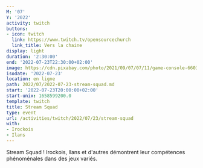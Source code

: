```yaml
---
M: '07'
Y: '2022'
activity: twitch
buttons:
- icon: twitch
  link: https://www.twitch.tv/opensourcechurch
  link_title: Vers la chaine
display: light
duration: '2:30:00'
end: '2022-07-23T22:30:00+02:00'
image: https://cdn.pixabay.com/photo/2021/09/07/07/11/game-console-6603120_960_720.jpg
isodate: '2022-07-23'
location: en ligne
path: 2022/07/2022-07-23-stream-squad.md
start: '2022-07-23T20:00:00+02:00'
start-unix: 1658599200.0
template: twitch
title: Stream Squad
type: event
url: /activities/twitch/2022/07/23/stream-squad
with:
- Irockois
- Ilans
---
```

Stream Squad ! Irockois, Ilans et d'autres démontrent leur compétences phénoménales dans des jeux variés.